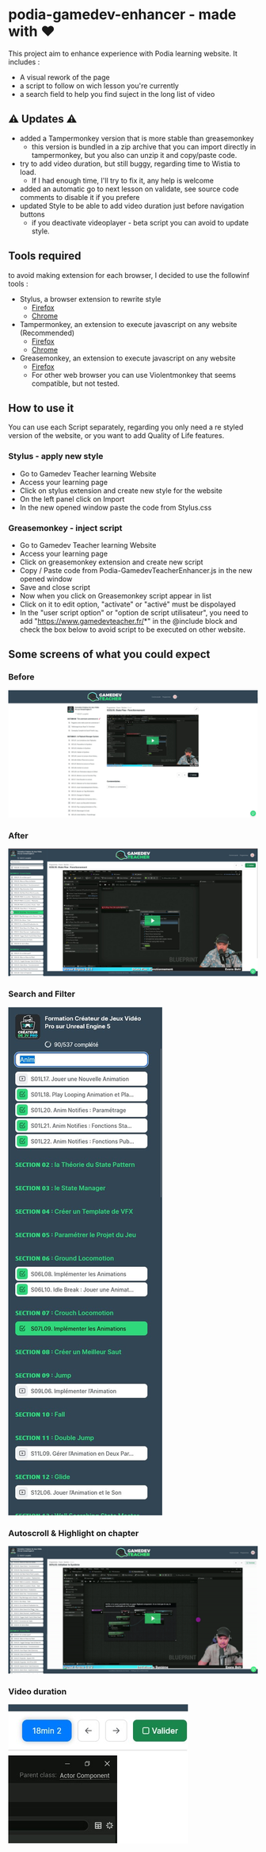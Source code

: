 # podia-gamedev-enhancer - made with ❤️
This project aim to enhance experience with Podia learning website.
It includes :
- A visual rework of the page
- a script to follow on wich lesson you're currently
- a search field to help you find suject in the long list of video
## ⚠️ Updates ⚠️
- added a Tampermonkey version that is more stable than greasemonkey
   - this version is bundled in a zip archive that you can import directly in tampermonkey, but you also can unzip it and copy/paste code.
- try to add video duration, but still buggy, regarding time to Wistia to load.
   - If I had enough time, I'll try to fix it, any help is welcome
- added an automatic go to next lesson on validate, see source code comments to disable it if you prefere
- updated Style to be able to add video duration just before navigation buttons
   - if you deactivate videoplayer - beta script you can avoid to update style.
## Tools required
to avoid making extension for each browser, I decided to use the followinf tools :
- Stylus, a browser extension to rewrite style
   - [Firefox](https://addons.mozilla.org/fr/firefox/addon/styl-us/)
   - [Chrome](https://chromewebstore.google.com/detail/stylus/clngdbkpkpeebahjckkjfobafhncgmne)
- Tampermonkey, an extension to execute javascript on any website (Recommended)
   - [Firefox](https://addons.mozilla.org/fr/firefox/addon/tampermonkey/)
   - [Chrome](https://chromewebstore.google.com/detail/tampermonkey/dhdgffkkebhmkfjojejmpbldmpobfkfo)
- Greasemonkey, an extension to execute javascript on any website
   - [Firefox](https://addons.mozilla.org/fr/firefox/addon/greasemonkey/)
   - For other web browser you can use Violentmonkey that seems compatible, but not tested.
## How to use it
You can use each Script separately, regarding you only need a re styled version of the website, or you want to add Quality of Life features. 
### Stylus - apply new style
- Go to Gamedev Teacher learning Website
- Access your learning page
- Click on stylus extension and create new style for the website
- On the left panel click on Import
- In the new opened window paste the code from Stylus.css
### Greasemonkey - inject script
- Go to Gamedev Teacher learning Website
- Access your learning page
- Click on greasemonkey extension and create new script
- Copy / Paste code from Podia-GamedevTeacherEnhancer.js in the new opened window
- Save and close script
- Now when you click on Greasemonkey script appear in list
- Click on it to edit option, "activate" or "activé" must be dispolayed
- In the "user script option" or "option de script utilisateur", you need to add "https://www.gamedevteacher.fr/*" in the @include block and check the box below to avoid script to be executed on other website.
## Some screens of what you could expect
### Before
![Before](Screenshots/Before-enhancer.jpg)
### After
![After](Screenshots/after-enhancer.jpg)
### Search and Filter
![Search](Screenshots/Filter-search-in-chapter.jpg)
### Autoscroll & Highlight on chapter
![Autoscroll](Screenshots/Automatic-scroll.gif)
### Video duration
![Duration](Screenshots/video-duration.jpg)